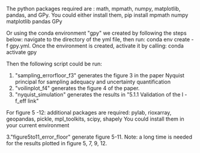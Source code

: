 The python packages required are : 
math, mpmath, numpy, matplotlib, pandas, and GPy. 
You could either install them, 
pip install mpmath numpy matplotlib pandas GPy

Or using the conda environment "gpy" we created by following the steps below:
navigate to the directory of the yml file, then run: conda env create -f gpy.yml. Once the environment is created, activate it by calling: conda activate gpy

Then the following script could be run:
1. "sampling_errorfloor_f3" generates the figure 3 in the paper Nyquist principal for sampling adequacy and uncertainty quantification
2. "voilinplot_f4" generates the figure 4 of the paper.
3. "nyquist_simulation" generates the results in "5.1.1 Validation of the l -f_eff  link"

For figure 5 -12: additional packages are required:
pylab, rioxarray, geopandas, pickle, mpl_toolkits, scipy, shapely
You could install them in your current environment 

3."figure5to11_error_floor" generate figure 5-11. 
Note: a long time is needed for the results plotted in figure 5, 7, 9, 12. 